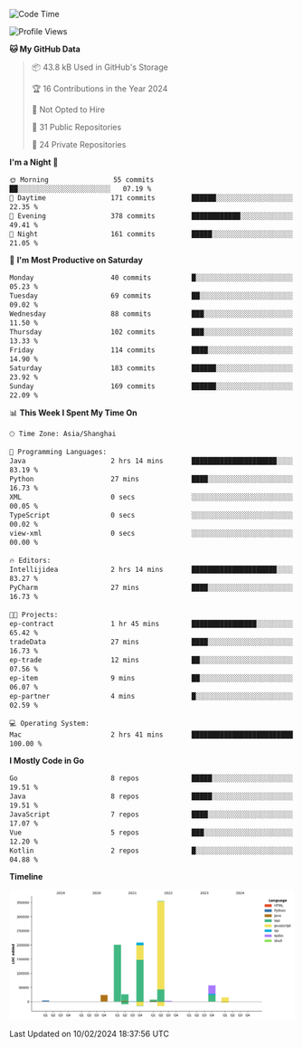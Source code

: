 <!--START_SECTION:waka-->
![Code Time](http://img.shields.io/badge/Code%20Time-2%2C272%20hrs%2019%20mins-blue)

![Profile Views](http://img.shields.io/badge/Profile%20Views-0-blue)

**🐱 My GitHub Data** 

> 📦 43.8 kB Used in GitHub's Storage 
 > 
> 🏆 16 Contributions in the Year 2024
 > 
> 🚫 Not Opted to Hire
 > 
> 📜 31 Public Repositories 
 > 
> 🔑 24 Private Repositories 
 > 
**I'm a Night 🦉** 

```text
🌞 Morning                55 commits          ██░░░░░░░░░░░░░░░░░░░░░░░   07.19 % 
🌆 Daytime                171 commits         ██████░░░░░░░░░░░░░░░░░░░   22.35 % 
🌃 Evening                378 commits         ████████████░░░░░░░░░░░░░   49.41 % 
🌙 Night                  161 commits         █████░░░░░░░░░░░░░░░░░░░░   21.05 % 
```
📅 **I'm Most Productive on Saturday** 

```text
Monday                   40 commits          █░░░░░░░░░░░░░░░░░░░░░░░░   05.23 % 
Tuesday                  69 commits          ██░░░░░░░░░░░░░░░░░░░░░░░   09.02 % 
Wednesday                88 commits          ███░░░░░░░░░░░░░░░░░░░░░░   11.50 % 
Thursday                 102 commits         ███░░░░░░░░░░░░░░░░░░░░░░   13.33 % 
Friday                   114 commits         ████░░░░░░░░░░░░░░░░░░░░░   14.90 % 
Saturday                 183 commits         ██████░░░░░░░░░░░░░░░░░░░   23.92 % 
Sunday                   169 commits         ██████░░░░░░░░░░░░░░░░░░░   22.09 % 
```


📊 **This Week I Spent My Time On** 

```text
🕑︎ Time Zone: Asia/Shanghai

💬 Programming Languages: 
Java                     2 hrs 14 mins       █████████████████████░░░░   83.19 % 
Python                   27 mins             ████░░░░░░░░░░░░░░░░░░░░░   16.73 % 
XML                      0 secs              ░░░░░░░░░░░░░░░░░░░░░░░░░   00.05 % 
TypeScript               0 secs              ░░░░░░░░░░░░░░░░░░░░░░░░░   00.02 % 
view-xml                 0 secs              ░░░░░░░░░░░░░░░░░░░░░░░░░   00.00 % 

🔥 Editors: 
Intellijidea             2 hrs 14 mins       █████████████████████░░░░   83.27 % 
PyCharm                  27 mins             ████░░░░░░░░░░░░░░░░░░░░░   16.73 % 

🐱‍💻 Projects: 
ep-contract              1 hr 45 mins        ████████████████░░░░░░░░░   65.42 % 
tradeData                27 mins             ████░░░░░░░░░░░░░░░░░░░░░   16.73 % 
ep-trade                 12 mins             ██░░░░░░░░░░░░░░░░░░░░░░░   07.56 % 
ep-item                  9 mins              ██░░░░░░░░░░░░░░░░░░░░░░░   06.07 % 
ep-partner               4 mins              █░░░░░░░░░░░░░░░░░░░░░░░░   02.59 % 

💻 Operating System: 
Mac                      2 hrs 41 mins       █████████████████████████   100.00 % 
```

**I Mostly Code in Go** 

```text
Go                       8 repos             █████░░░░░░░░░░░░░░░░░░░░   19.51 % 
Java                     8 repos             █████░░░░░░░░░░░░░░░░░░░░   19.51 % 
JavaScript               7 repos             ████░░░░░░░░░░░░░░░░░░░░░   17.07 % 
Vue                      5 repos             ███░░░░░░░░░░░░░░░░░░░░░░   12.20 % 
Kotlin                   2 repos             █░░░░░░░░░░░░░░░░░░░░░░░░   04.88 % 
```



**Timeline**

![Lines of Code chart](https://raw.githubusercontent.com/youtiaoguagua/youtiaoguagua/master/assets/bar_graph.png)


 Last Updated on 10/02/2024 18:37:56 UTC
<!--END_SECTION:waka-->